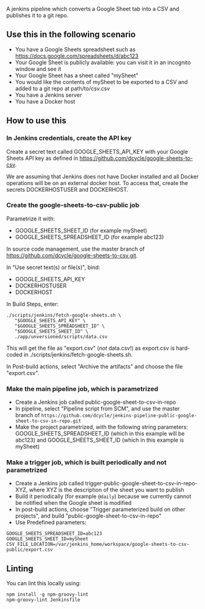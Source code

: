 A jenkins pipeline which converts a Google Sheet tab into a CSV and publishes it to a git repo.

Use this in the following scenario
-----

* You have a Google Sheets spreadsheet such as https://docs.google.com/spreadsheets/d/abc123
* Your Google Sheet is publicly available: you can visit it in an incognito window and see it
* Your Google Sheet has a sheet called "mySheet"
* You would like the contents of mySheet to be exported to a CSV and added to a git repo at path/to/csv.csv
* You have a Jenkins server
* You have a Docker host

How to use this
-----

### In Jenkins credentials, create the API key

Create a secret text called GOOGLE_SHEETS_API_KEY with your Google Sheets API key as defined in https://github.com/dcycle/google-sheets-to-csv.

We are assuming that Jenkins does not have Docker installed and all Docker operations will be on an external docker host. To access that, create the secrets DOCKERHOSTUSER and DOCKERHOST.

### Create the google-sheets-to-csv-public job

Parametrize it with:

* GOOGLE_SHEETS_SHEET_ID (for example mySheet)
* GOOGLE_SHEETS_SPREADSHEET_ID (for example abc123)

In source code management, use the master branch of https://github.com/dcycle/google-sheets-to-csv.git.

In "Use secret text(s) or file(s)", bind:

* GOOGLE_SHEETS_API_KEY
* DOCKERHOSTUSER
* DOCKERHOST

In Build Steps, enter:

    ./scripts/jenkins/fetch-google-sheets.sh \
       "$GOOGLE_SHEETS_API_KEY" \
       "$GOOGLE_SHEETS_SPREADSHEET_ID" \
       "$GOOGLE_SHEETS_SHEET_ID" \
       ./app/unversioned/scripts/data.csv

This will get the file as "export.csv" (*not* data.csv!) as export.csv is hard-coded in ./scripts/jenkins/fetch-google-sheets.sh.

In Post-build actions, select "Archive the artifacts" and choose the file "export.csv".

### Make the main pipeline job, which is parametrized

* Create a Jenkins job called public-google-sheet-to-csv-in-repo
* In pipeline, select "Pipeline script from SCM", and use the master branch of `https://github.com/dcycle/jenkins-pipeline-public-google-sheet-to-csv-in-repo.git`
* Make the project parametrized, with the following string parameters: GOOGLE_SHEETS_SPREADSHEET_ID (which in this example will be abc123) and GOOGLE_SHEETS_SHEET_ID (which in this example is mySheet)

### Make a trigger job, which is built periodically and not parametrized

* Create a Jenkins job called trigger-public-google-sheet-to-csv-in-repo-XYZ, where XYZ is the description of the sheet you want to publish
* Build it periodically (for example `@daily`) because we currently cannot be notified when the Google sheet is modified
* In post-build actions, choose "Trigger parameterized build on other projects", and build "public-google-sheet-to-csv-in-repo"
* Use Predefined parameters:

```
GOOGLE_SHEETS_SPREADSHEET_ID=abc123
GOOGLE_SHEETS_SHEET_ID=mySheet
CSV_FILE_LOCATION=/var/jenkins_home/workspace/google-sheets-to-csv-public/export.csv
```

Linting
-----

You can lint this locally using:

    npm install -g npm-groovy-lint
    npm-groovy-lint Jenkinsfile
